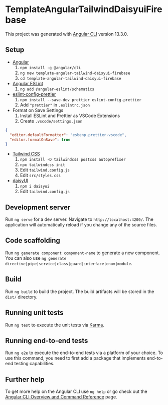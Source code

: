 # TemplateAngularTailwindDaisyuiFirebase

This project was generated with [Angular CLI](https://github.com/angular/angular-cli) version 13.3.0.

## Setup

- [Angular](https://angular.io/guide/setup-local)
  1. `npm install -g @angular/cli`
  1. `ng new template-angular-tailwind-daisyui-firebase`
  1. `cd template-angular-tailwind-daisyui-firebase`
- [Angular ESLint](https://github.com/angular-eslint/angular-eslint)
  1. `ng add @angular-eslint/schematics`
- [eslint-config-prettier](https://github.com/prettier/eslint-config-prettier)
  1. `npm install --save-dev prettier eslint-config-prettier`
  1. Add `"prettier"` in `.eslintrc.json`
- Format on Save Settings
  1. Install ESLint and Prettier as VSCode Extensions
  1. Create `.vscode/settings.json`

```json:settings.json
{
  "editor.defaultFormatter": "esbenp.prettier-vscode",
  "editor.formatOnSave": true
}
```

- [Tailwind CSS](https://tailwindcss.com/docs/guides/angular)
  1. `npm install -D tailwindcss postcss autoprefixer`
  1. `npx tailwindcss init`
  1. Edit `tailwind.config.js`
  1. Edit `src/styles.css`
- [daisyUI](https://daisyui.com/docs/install/)
  1. `npm i daisyui`
  1. Edit `tailwind.config.js`

## Development server

Run `ng serve` for a dev server. Navigate to `http://localhost:4200/`. The application will automatically reload if you change any of the source files.

## Code scaffolding

Run `ng generate component component-name` to generate a new component. You can also use `ng generate directive|pipe|service|class|guard|interface|enum|module`.

## Build

Run `ng build` to build the project. The build artifacts will be stored in the `dist/` directory.

## Running unit tests

Run `ng test` to execute the unit tests via [Karma](https://karma-runner.github.io).

## Running end-to-end tests

Run `ng e2e` to execute the end-to-end tests via a platform of your choice. To use this command, you need to first add a package that implements end-to-end testing capabilities.

## Further help

To get more help on the Angular CLI use `ng help` or go check out the [Angular CLI Overview and Command Reference](https://angular.io/cli) page.
